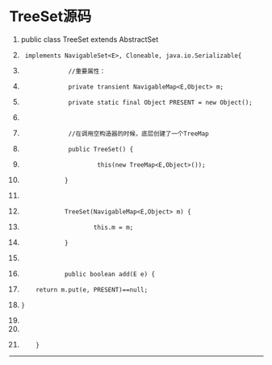 ﻿
# TreeSet源码




1.  public class TreeSet<E> extends AbstractSet<E>
2.      implements NavigableSet<E>, Cloneable, java.io.Serializable{
3.                  //重要属性：
4.                  private transient NavigableMap<E,Object> m;
5.                  private static final Object PRESENT = new Object();
6.                  
7.                  //在调用空构造器的时候，底层创建了一个TreeMap
8.                  public TreeSet() {
9.                          this(new TreeMap<E,Object>());
10.                 }
11.                 
12.                 TreeSet(NavigableMap<E,Object> m) {
13.                         this.m = m;
14.                 }
15.                 
16.                 public boolean add(E e) {
17.         return m.put(e, PRESENT)==null;
18.     }
19.                 
20.                 
21.         } 






------------------------------------------------------------

